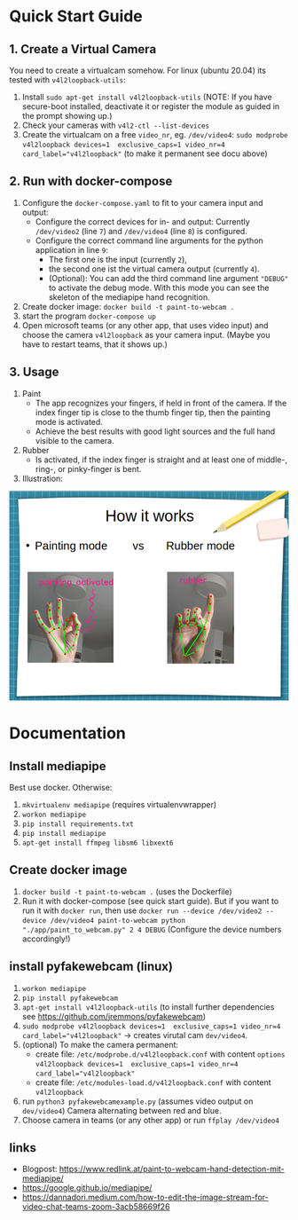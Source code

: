 # Quick Start Guide
##  1. Create a Virtual Camera

You need to create a virtualcam somehow. For linux (ubuntu 20.04) its tested with `v4l2loopback-utils`:

   1. Install `sudo apt-get install v4l2loopback-utils` (NOTE: If you have secure-boot installed, deactivate it or register the module as guided in the prompt showing up.)
   2. Check your cameras with `v4l2-ctl --list-devices`
   3. Create the virtualcam on a free `video_nr`, eg. `/dev/video4`: `sudo modprobe v4l2loopback devices=1  exclusive_caps=1 video_nr=4 card_label="v4l2loopback"` (to make it permanent see docu above)

## 2. Run with docker-compose

1. Configure the `docker-compose.yaml` to fit to your camera input and output:
    - Configure the correct devices for in- and output: Currently `/dev/video2` (line `7`) and `/dev/video4` (line `8`) is configured.
    - Configure the correct command line arguments for the python application in line `9`:
        - The first one is the input (currently `2`), 
        - the second one ist the virtual camera output (currently `4`).
        - (Optional): You can add the third command line argument `"DEBUG"` to activate the debug mode. With this mode you can see the skeleton of the mediapipe hand recognition.
2. Create docker image: `docker build -t paint-to-webcam .`
3. start the program `docker-compose up`
3. Open microsoft teams (or any other app, that uses video input) and choose the camera `v4l2loopback` as your camera input. (Maybe you have to restart teams, that it shows up.)

## 3. Usage
1. Paint
    - The app recognizes your fingers, if held in front of the camera. If the index finger tip is close to the thumb finger tip, then the painting mode is activated.
    - Achieve the best results with good light sources and the full hand visible to the camera. 
2. Rubber
    - Is activated, if the index finger is straight and at least one of middle-, ring-, or pinky-finger is bent.
3. Illustration:
   
![image info](./how_it_works.png)

# Documentation

## Install mediapipe
Best use docker. Otherwise:
1. `mkvirtualenv mediapipe` (requires virtualenvwrapper)
2. `workon mediapipe`
3. `pip install requirements.txt`   
4. `pip install mediapipe`
5. `apt-get install ffmpeg libsm6 libxext6`

## Create docker image
1. `docker build -t paint-to-webcam .` (uses the Dockerfile)
2. Run it with docker-compose (see quick start guide). But if you want to run it with `docker run`, then use `docker run --device /dev/video2 --device /dev/video4 paint-to-webcam python "./app/paint_to_webcam.py" 2 4 DEBUG` (Configure the device numbers accordingly!)

## install pyfakewebcam (linux)
1. `workon mediapipe`
2. `pip install pyfakewebcam`
3. `apt-get install v4l2loopback-utils` (to install further dependencies see https://github.com/jremmons/pyfakewebcam)
4. `sudo modprobe v4l2loopback devices=1  exclusive_caps=1 video_nr=4 card_label="v4l2loopback"` -> creates virutal cam `dev/video4`.
5. (optional) To make the camera permanent:
   - create file: `/etc/modprobe.d/v4l2loopback.conf` with content `options v4l2loopback devices=1  exclusive_caps=1 video_nr=4 card_label="v4l2loopback"`
   - create file: `/etc/modules-load.d/v4l2loopback.conf` with content `v4l2loopback`
6. run `python3 pyfakewebcamexample.py` (assumes video output on `dev/video4`) Camera alternating between red and blue. 
7. Choose camera in teams (or any other app) or run `ffplay /dev/video4`

## links
- Blogpost: https://www.redlink.at/paint-to-webcam-hand-detection-mit-mediapipe/
- https://google.github.io/mediapipe/
- https://dannadori.medium.com/how-to-edit-the-image-stream-for-video-chat-teams-zoom-3acb58669f26
